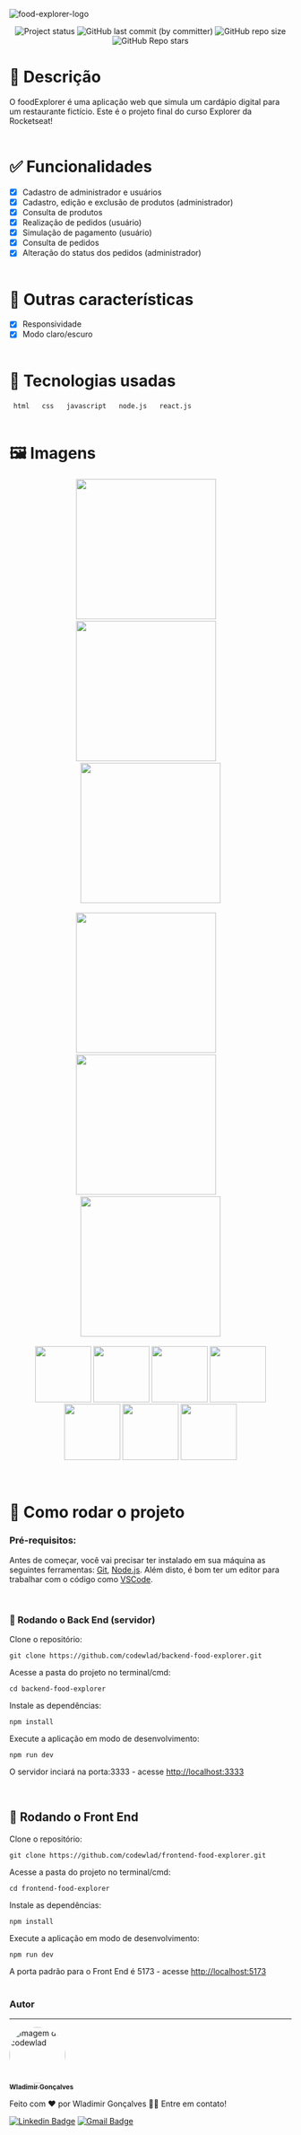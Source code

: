 ![food-explorer-logo](https://github.com/codewlad/backend-food-explorer/assets/60326728/3379923a-d7cf-4041-a217-62463581436a)

<p align="center">
	  <img alt="Project status" src="https://img.shields.io/badge/Status-Em construção-orange">
	  <img alt="GitHub last commit (by committer)" src="https://img.shields.io/github/last-commit/codewlad/frontend-food-explorer">
	  <img alt="GitHub repo size" src="https://img.shields.io/github/repo-size/codewlad/frontend-food-explorer">
	  <img alt="GitHub Repo stars" src="https://img.shields.io/github/stars/codewlad%2Ffrontend-food-explorer?style=social">
</p>

# 📄 Descrição
O foodExplorer é uma aplicação web que simula um cardápio digital para um restaurante fictício. Este é o projeto final do curso Explorer da Rocketseat!
<br /><br />

# ✅ Funcionalidades
- [x] Cadastro de administrador e usuários
- [x] Cadastro, edição e exclusão de produtos (administrador)
- [x] Consulta de produtos
- [x] Realização de pedidos (usuário)
- [x] Simulação de pagamento (usuário)
- [x] Consulta de pedidos
- [x] Alteração do status dos pedidos (administrador)
<br /><br />

# 🔨 Outras características
- [x] Responsividade
- [x] Modo claro/escuro
<br /><br />

# 📌 Tecnologias usadas
<code> html </code>&nbsp;
<code> css </code>&nbsp;
<code> javascript </code>&nbsp;
<code> node.js </code>&nbsp;
<code> react.js </code>
<br /><br />

# 🖼️ Imagens

<div align="center">
	<img src="https://i.ibb.co/pLDmkcs/screenshot-01.jpg" alt="" width="250px" />&nbsp;&nbsp;&nbsp;&nbsp;
	<img src="https://i.ibb.co/TTxYNyC/screenshot-02.jpg" alt="" width="250px" />&nbsp;&nbsp;&nbsp;&nbsp;
	<img src="https://i.ibb.co/Z103qny/screenshot-03.jpg" alt="" width="250px" />
	<br /><br />
	<img src="https://i.ibb.co/zhL861Q/screenshot-04.jpg" alt="" width="250px" />&nbsp;&nbsp;&nbsp;&nbsp;
	<img src="https://i.ibb.co/LNhcVXT/screenshot-05.jpg" alt="" width="250px" />&nbsp;&nbsp;&nbsp;&nbsp;
	<img src="https://i.ibb.co/wwWRB4J/screenshot-06.jpg" alt="" width="250px" />
	<br /><br />
	<img src="https://i.ibb.co/QQ7TTHD/screenshot-07.png" alt="" width="100px" />
	<img src="https://i.ibb.co/dBTYSgT/screenshot-08.png" alt="" width="100px" />
	<img src="https://i.ibb.co/mGNJxmZ/screenshot-09.png" alt="" width="100px" />
	<img src="https://i.ibb.co/zbCxHzS/screenshot-10.png" alt="" width="100px" />
	<img src="https://i.ibb.co/5LpFF97/screenshot-11.png" alt="" width="100px" />
	<img src="https://i.ibb.co/LPZTxck/screenshot-12.png" alt="" width="100px" />
	<img src="https://i.ibb.co/7QxfPpq/screenshot-13.png" alt="" width="100px" />
</div>
<br /><br />

# 🚀 Como rodar o projeto

### Pré-requisitos:

Antes de começar, você vai precisar ter instalado em sua máquina as seguintes ferramentas:
[Git](https://git-scm.com), [Node.js](https://nodejs.org/en/). 
Além disto, é bom ter um editor para trabalhar com o código como [VSCode](https://code.visualstudio.com/).

<br />

### 🎲 Rodando o Back End (servidor)

Clone o repositório:
```
git clone https://github.com/codewlad/backend-food-explorer.git
```

Acesse a pasta do projeto no terminal/cmd:
```
cd backend-food-explorer
```

Instale as dependências:
```
npm install
```

Execute a aplicação em modo de desenvolvimento:
```
npm run dev
```

O servidor inciará na porta:3333 - acesse <http://localhost:3333>

<br />

## 🎲 Rodando o Front End

Clone o repositório:
```
git clone https://github.com/codewlad/frontend-food-explorer.git
```

Acesse a pasta do projeto no terminal/cmd:
```
cd frontend-food-explorer
```

Instale as dependências:
```
npm install
```

Execute a aplicação em modo de desenvolvimento:
```
npm run dev
```

A porta padrão para o Front End é 5173 - acesse <http://localhost:5173>
<br /><br />

### Autor
---

<a href="https://codewlad.com.br">
 <img style="border-radius: 50%;" src="https://github.com/codewlad.png" width="100px;" alt="Imagem de codewlad"/>
 <br />
 <sub><b>Wladimir Gonçalves</b></sub></a>


Feito com ❤️ por Wladimir Gonçalves 👋🏽 Entre em contato!

[![Linkedin Badge](https://img.shields.io/badge/LinkedIn-0077B5?logo=Linkedin&logoColor=white&link=https://www.linkedin.com/in/wladimir-gonçalves/)](https://www.linkedin.com/in/wladimir-gonçalves/) 
[![Gmail Badge](https://img.shields.io/badge/-codewlad@gmail.com-c14438?logo=Gmail&logoColor=white&link=mailto:codewlad@gmail.com)](mailto:codewlad@gmail.com)
